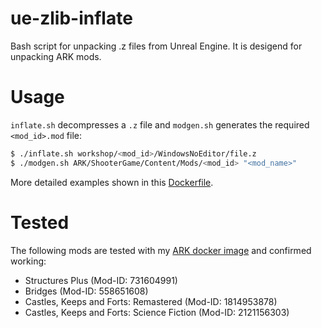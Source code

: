 # ue-zlib-inflate
Bash script for unpacking .z files from Unreal Engine. It is desigend for unpacking ARK mods.

# Usage
`inflate.sh` decompresses a `.z` file and `modgen.sh` generates the required `<mod_id>.mod` file:
```bash
$ ./inflate.sh workshop/<mod_id>/WindowsNoEditor/file.z
$ ./modgen.sh ARK/ShooterGame/Content/Mods/<mod_id> "<mod_name>"
```
More detailed examples shown in this [Dockerfile](https://github.com/Hetsh/docker-ark-modded/blob/master/Dockerfile).

# Tested
The following mods are tested with my [ARK docker image](https://hub.docker.com/r/hetsh/ark-modded) and confirmed working:
* Structures Plus (Mod-ID: 731604991)
* Bridges (Mod-ID: 558651608)
* Castles, Keeps and Forts: Remastered (Mod-ID: 1814953878)
* Castles, Keeps and Forts: Science Fiction (Mod-ID: 2121156303)

